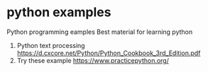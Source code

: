 # python examples 
Python programming eamples Best material for learning python 
1. Python text processing https://d.cxcore.net/Python/Python_Cookbook_3rd_Edition.pdf
2. Try these example https://www.practicepython.org/

